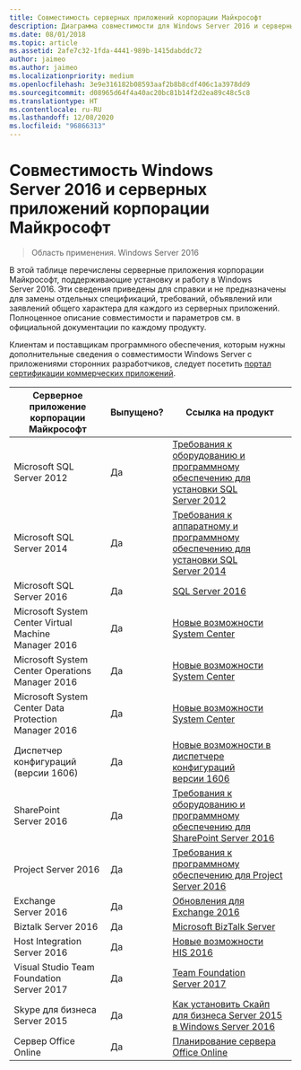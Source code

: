 ```yaml
---
title: Совместимость серверных приложений корпорации Майкрософт
description: Диаграмма совместимости для Windows Server 2016 и серверных приложений корпорации Майкрософт.
ms.date: 08/01/2018
ms.topic: article
ms.assetid: 2afe7c32-1fda-4441-989b-1415dabddc72
author: jaimeo
ms.author: jaimeo
ms.localizationpriority: medium
ms.openlocfilehash: 3e9e316182b08593aaf2b8b8cdf406c1a3978dd9
ms.sourcegitcommit: d08965d64f4a40ac20bc81b14f2d2ea89c48c5c8
ms.translationtype: HT
ms.contentlocale: ru-RU
ms.lasthandoff: 12/08/2020
ms.locfileid: "96866313"
---
```

# <a name="windows-server-2016-and-microsoft-server-application-compatibility"></a>Совместимость Windows Server 2016 и серверных приложений корпорации Майкрософт

>Область применения. Windows Server 2016

В этой таблице перечислены серверные приложения корпорации Майкрософт, поддерживающие установку и работу в Windows Server 2016. Эти сведения приведены для справки и не предназначены для замены отдельных спецификаций, требований, объявлений или заявлений общего характера для каждого из серверных приложений. Полноценное описание совместимости и параметров см. в официальной документации по каждому продукту.

Клиентам и поставщикам программного обеспечения, которым нужны дополнительные сведения о совместимости Windows Server с приложениями сторонних разработчиков, следует посетить [портал сертификации коммерческих приложений](https://commercialappcertification.microsoft.com/).

|Серверное приложение корпорации Майкрософт|    Выпущено?|    Ссылка на продукт|
|-------------------------------------|--------------------------------------------|-------------------|
|Microsoft SQL Server 2012|Да| [Требования к оборудованию и программному обеспечению для установки SQL Server 2012](/previous-versions/sql/sql-server-2012/ms143506(v=sql.110))|
|Microsoft SQL Server 2014|Да|[Требования к аппаратному и программному обеспечению для установки SQL Server 2014](/sql/sql-server/install/hardware-and-software-requirements-for-installing-sql-server?view=sql-server-2014)|
|Microsoft SQL Server 2016|    Да|    [SQL Server 2016](https://www.microsoft.com/cloud-platform/sql-server)|
|Microsoft System Center Virtual Machine Manager 2016|    Да|    [Новые возможности System Center](/sql/sql-server/install/hardware-and-software-requirements-for-installing-sql-server?view=sql-server-2014)|
|Microsoft System Center Operations Manager 2016|    Да|    [Новые возможности System Center](/sql/sql-server/install/hardware-and-software-requirements-for-installing-sql-server?view=sql-server-2014)|
|Microsoft System Center Data Protection Manager 2016|    Да|    [Новые возможности System Center](/sql/sql-server/install/hardware-and-software-requirements-for-installing-sql-server?view=sql-server-2014)|
|Диспетчер конфигураций (версии 1606)|    Да|    [Новые возможности в диспетчере конфигураций версии 1606](/mem/configmgr/core/plan-design/changes/whats-new-in-version-1606)|
|SharePoint Server 2016|    Да|    [Требования к оборудованию и программному обеспечению для SharePoint Server 2016](/SharePoint/install/hardware-and-software-requirements)|
|Project Server 2016|    Да|    [Требования к программному обеспечению для Project Server 2016](/project/software-requirements-for-project-server-2016)|
|Exchange Server 2016|    Да|    [Обновления для Exchange 2016](/Exchange/new-features/updates)|
|Biztalk Server 2016|    Да|    [Microsoft BizTalk Server](https://www.microsoft.com/cloud-platform/biztalk)|
|Host Integration Server 2016|    Да|    [Новые возможности HIS 2016](/host-integration-server/install-and-config-guides/what-s-new-in-his-2016)|
|Visual Studio Team Foundation Server 2017|    Да|    [Team Foundation Server 2017](https://www.visualstudio.com/news/releasenotes/tfs2017-relnotes)|
|Skype для бизнеса Server 2015|    Да|    [Как установить Скайп для бизнеса Server 2015 в Windows Server 2016](https://support.microsoft.com/en-gb/help/4015888/how-to-install-skype-for-business-server-2015-on-windows-server-2016)|
|Сервер Office Online|   Да|  [Планирование сервера Office Online](/officeonlineserver/plan-office-online-server)|
